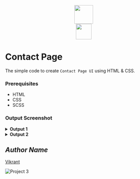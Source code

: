 <div align="center">
  <img height="60" src="https://user-images.githubusercontent.com/85709371/153715643-d0d2a5b8-3be9-41bc-9885-de1dc5808a20.png"><br>
  <img height="50" src="https://user-images.githubusercontent.com/85709371/160286209-622d2990-13e6-46a3-9877-2a0b73bb386d.png">
</div>

# Contact Page
The simple code to create `Contact Page UI` using HTML & CSS.

### Prerequisites
- HTML
- CSS
- SCSS

### Output Screenshot
<details><summary><b>Output 1</b></summary>
  <p align="center">
    <a href="Outputs/output 1.png"><img src="https://user-images.githubusercontent.com/85709371/148973373-29a03fe9-ac8e-406c-8c22-a00efa508782.png" alt="output"></a>
  </p>
</details>
<details><summary><b>Output 2</b></summary>
  <p align="center">
    <a href="Outputs/output 2.png"><img src="https://user-images.githubusercontent.com/85709371/148973411-526165d5-6bfa-4730-9a86-034ae05a759e.png" alt="output"></a>
  </p>
</details>

<!-- Visit <a href="https://thevkrant.github.io/Glowing-Impossible/">Here</a> -->

## *Author Name*
[Vikrant](https://github.com/thevkrant)
<!-- Visit <a href="https://thevkrant.github.io/Contact-page/">Here</a> -->

![Project 3](https://user-images.githubusercontent.com/85709371/148729133-450b001c-969b-445e-8272-c71c896e9cb9.png)
